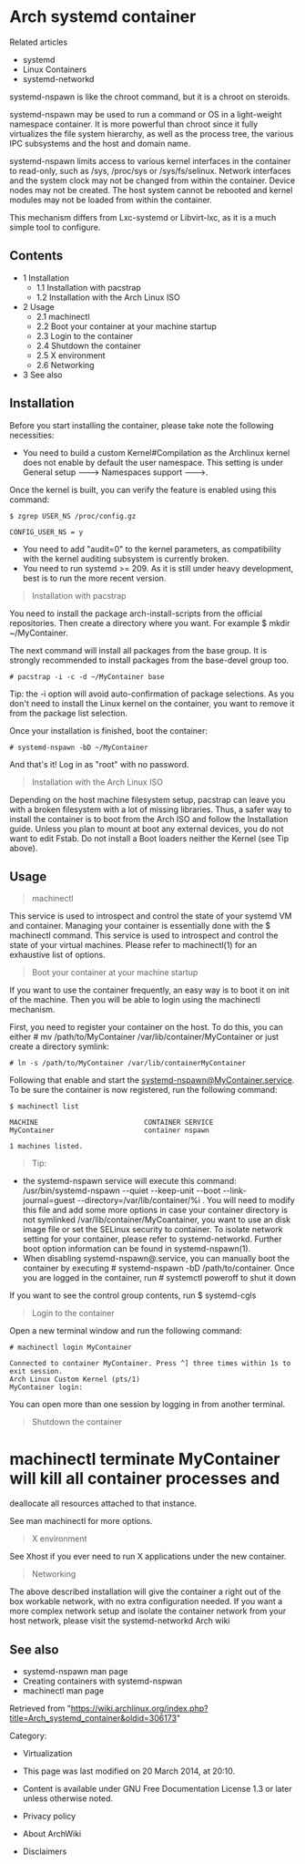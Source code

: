 Arch systemd container
======================

Related articles

-   systemd
-   Linux Containers
-   systemd-networkd

systemd-nspawn is like the chroot command, but it is a chroot on
steroids.

systemd-nspawn may be used to run a command or OS in a light-weight
namespace container. It is more powerful than chroot since it fully
virtualizes the file system hierarchy, as well as the process tree, the
various IPC subsystems and the host and domain name.

systemd-nspawn limits access to various kernel interfaces in the
container to read-only, such as /sys, /proc/sys or /sys/fs/selinux.
Network interfaces and the system clock may not be changed from within
the container. Device nodes may not be created. The host system cannot
be rebooted and kernel modules may not be loaded from within the
container.

This mechanism differs from Lxc-systemd or Libvirt-lxc, as it is a much
simple tool to configure.

Contents
--------

-   1 Installation
    -   1.1 Installation with pacstrap
    -   1.2 Installation with the Arch Linux ISO
-   2 Usage
    -   2.1 machinectl
    -   2.2 Boot your container at your machine startup
    -   2.3 Login to the container
    -   2.4 Shutdown the container
    -   2.5 X environment
    -   2.6 Networking
-   3 See also

Installation
------------

Before you start installing the container, please take note the
following necessities:

-   You need to build a custom Kernel#Compilation as the Archlinux
    kernel does not enable by default the user namespace. This setting
    is under General setup ---> Namespaces support --->.

Once the kernel is built, you can verify the feature is enabled using
this command:

    $ zgrep USER_NS /proc/config.gz

    CONFIG_USER_NS = y

-   You need to add "audit=0" to the kernel parameters, as compatibility
    with the kernel auditing subsystem is currently broken.
-   You need to run systemd >= 209. As it is still under heavy
    development, best is to run the more recent version.

> Installation with pacstrap

You need to install the package arch-install-scripts from the official
repositories. Then create a directory where you want. For example
$ mkdir ~/MyContainer.

The next command will install all packages from the base group. It is
strongly recommended to install packages from the base-devel group too.

    # pacstrap -i -c -d ~/MyContainer base

Tip: the -i option will avoid auto-confirmation of package selections.
As you don't need to install the Linux kernel on the container, you want
to remove it from the package list selection.

Once your installation is finished, boot the container:

    # systemd-nspawn -bD ~/MyContainer

And that's it! Log in as "root" with no password.

> Installation with the Arch Linux ISO

Depending on the host machine filesystem setup, pacstrap can leave you
with a broken filesystem with a lot of missing libraries. Thus, a safer
way to install the container is to boot from the Arch ISO and follow the
Installation guide. Unless you plan to mount at boot any external
devices, you do not want to edit Fstab. Do not install a Boot loaders
neither the Kernel (see Tip above).

Usage
-----

> machinectl

This service is used to introspect and control the state of your systemd
VM and container. Managing your container is essentially done with the
$ machinectl command. This service is used to introspect and control the
state of your virtual machines. Please refer to machinectl(1) for an
exhaustive list of options.

> Boot your container at your machine startup

If you want to use the container frequently, an easy way is to boot it
on init of the machine. Then you will be able to login using the
machinectl mechanism.

First, you need to register your container on the host. To do this, you
can either # mv /path/to/MyContainer /var/lib/container/MyContainer or
just create a directory symlink:

    # ln -s /path/to/MyContainer /var/lib/containerMyContainer

Following that enable and start the systemd-nspawn@MyContainer.service.
To be sure the container is now registered, run the following command:

    $ machinectl list

    MACHINE                          CONTAINER SERVICE         
    MyContainer                      container nspawn          

    1 machines listed.

> Tip:

-   the systemd-nspawn service will execute this command:
    /usr/bin/systemd-nspawn --quiet --keep-unit --boot --link-journal=guest --directory=/var/lib/container/%i .
    You will need to modify this file and add some more options in case
    your container directory is not symlinked
    /var/lib/container/MyCoantainer, you want to use an disk image file
    or set the SELinux security to container. To isolate network setting
    for your container, please refer to systemd-networkd. Further boot
    option information can be found in systemd-nspawn(1).
-   When disabling systemd-nspawn@.service, you can manually boot the
    container by executing # systemd-nspawn -bD /path/to/container. Once
    you are logged in the container, run # systemctl poweroff to shut it
    down

If you want to see the control group contents, run $ systemd-cgls

> Login to the container

Open a new terminal window and run the following command:

    # machinectl login MyContainer

    Connected to container MyContainer. Press ^] three times within 1s to exit session.
    Arch Linux Custom Kernel (pts/1)
    MyContainer login:

You can open more than one session by logging in from another terminal.

> Shutdown the container

# machinectl terminate MyContainer will kill all container processes and
deallocate all resources attached to that instance.

See man machinectl for more options.

> X environment

See Xhost if you ever need to run X applications under the new
container.

> Networking

The above described installation will give the container a right out of
the box workable network, with no extra configuration needed. If you
want a more complex network setup and isolate the container network from
your host network, please visit the systemd-networkd Arch wiki

See also
--------

-   systemd-nspawn man page
-   Creating containers with systemd-nspwan
-   machinectl man page

Retrieved from
"https://wiki.archlinux.org/index.php?title=Arch_systemd_container&oldid=306173"

Category:

-   Virtualization

-   This page was last modified on 20 March 2014, at 20:10.
-   Content is available under GNU Free Documentation License 1.3 or
    later unless otherwise noted.
-   Privacy policy
-   About ArchWiki
-   Disclaimers
